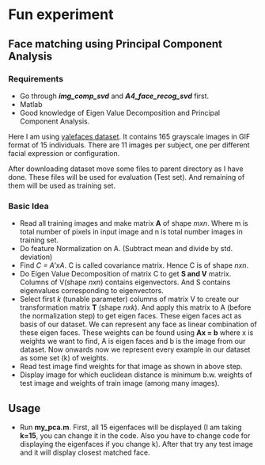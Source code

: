 # Fun experiment

## Face matching using Principal Component Analysis

### Requirements
* Go through *__img_comp_svd__* and *__A4_face_recog_svd__* first.
* Matlab
* Good knowledge of Eigen Value Decomposition and Principal Component Analysis.

Here I am using [yalefaces dataset](http://cvc.cs.yale.edu/cvc/projects/yalefaces/yalefaces.html). It contains 165 grayscale images in GIF format of 15 individuals. There are 11 images per subject, one per different facial expression or configuration.

After downloading dataset move some files to parent directory as I have done. These files will be used for evaluation (Test set). And remaining of them will be used as training set.

### Basic Idea
* Read all training images and make matrix **A** of shape *mxn*. Where m is total number of pixels in input image and n is total number images in training set.
* Do feature Normalization on A. (Subtract mean and divide by std. deviation)
* Find *C = A'xA*. C is called covariance matrix. Hence C is of shape *nxn*. 
* Do Eigen Value Decomposition of matrix C to get **S and V** matrix. Columns of V(shape *nxn*) contains eigenvectors. And S contains eigenvalues corresponding to eigenvectors.
* Select first *k* (tunable parameter) columns of matrix V to create our transformation matrix **T** (shape *nxk*). And apply this matrix to A (before the normalization step) to get eigen faces. These eigen faces act as basis of our dataset. We can represent any face as linear combination of these eigen faces. These weights can be found using **Ax = b** where x is weights we want to find, A is eigen faces and b is the image from our dataset. Now onwards now we represent every example in our dataset as some set (k) of  weights.
* Read test image find weights for that image as shown in above step.
* Display image for which euclidean distance is minimum b.w. weights of test image and weights of train image (among many images).

## Usage
* Run **my_pca.m**. First, all 15 eigenfaces will be displayed (I am taking **k=15**, you can change it in the code. Also you have to change code for displaying the eigenfaces if you change k). After that try any test image and it will display closest matched face.